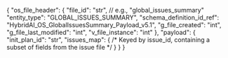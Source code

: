 {
  "os_file_header": {
    "file_id": "str", // e.g., "global_issues_summary"
    "entity_type": "GLOBAL_ISSUES_SUMMARY",
    "schema_definition_id_ref": "HybridAI_OS_GlobalIssuesSummary_Payload_v5.1",
    "g_file_created": "int",
    "g_file_last_modified": "int",
    "v_file_instance": "int"
  },
  "payload": {
    "init_plan_id": "str",
    "issues_map": { /* Keyed by issue_id, containing a subset of fields from the issue file */ }
  }
}